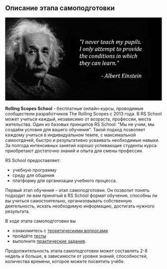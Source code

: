 ## Описание этапа самоподготовки
![](images/description.png)

**Rolling Scopes School** - бесплатные онлайн-курсы, проводимые сообществом разработчиков The Rolling Scopes с 2013 года. В RS School может учиться каждый, независимо от возраста, профессии, места жительства. Один из базовых принципов RS School: "Мы не учим, мы создаём условия для вашего обучения". Такой подход позволяет каждому учиться в индивидуальном темпе, с максимальной самоотдачей, быстро и результативно усваивать необходимые навыки. За полгода интенсивных занятий хорошо успевающие студенты курса приобретают достаточно знаний и опыта для смены профессии. 

RS School предоставляет: 
- учебную программу
- среду для общения
- платформу для организации учебного процесса.  

Первый этап обучения – этап самоподготовки. Он позволит понять подходит ли вам принятый в RS School формат обучения, способны ли вы учиться самостоятельно, организовывать собственную деятельность, искать необходимую информацию, достигать нужного результата.

В ходе этапа самоподготовки вы
- ознакомитесь с [теоретическими вопросами](materials/index)
- пройдёте [тесты](tests/index)
- выполните [практические задания](tasks/index).

Продолжительность этапа самоподготовки может составлять 2-8 недель и больше, в зависимости от уровня знаний, способностей, количества времени, которое можете посвятить учёбе.